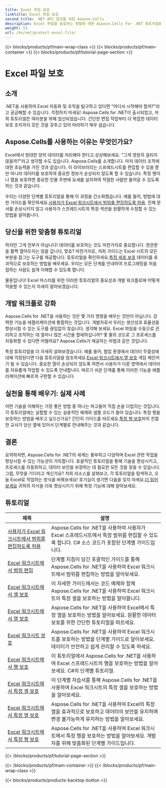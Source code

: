 ```yaml
---
title: Excel 파일 보호
linktitle: Excel 파일 보호
second_title: .NET API 참조를 위한 Aspose.Cells
description: Excel 파일을 보호하는 방법에 대한 Aspose.Cells for .NET 튜토리얼을 확인하세요. C#으로 기밀 데이터를 보호하는 방법을 알아보세요.
weight: 13
url: /ko/net/protect-excel-file/
---
```


{{< blocks/products/pf/main-wrap-class >}}
{{< blocks/products/pf/main-container >}}
{{< blocks/products/pf/tutorial-page-section >}}

# Excel 파일 보호

## 소개

.NET을 사용하여 Excel 자동화 및 조작을 탐구하고 있다면 "어디서 시작해야 할까?"라고 궁금해할 수 있습니다. 걱정하지 마세요! Aspose.Cells for .NET이 출시되었고, 저희 튜토리얼은 여러분을 위해 엄선되었습니다. 간단한 편집 작업부터 더 복잡한 데이터 보호 조치까지 모든 것을 갖추고 있어 따라하기 매우 쉽습니다.

## Aspose.Cells를 사용하는 이유는 무엇인가요?

Excel에서 방대한 양의 데이터를 처리해야 한다고 상상해보세요. "그게 영원히 걸리지 않을까?"라고 생각할 수도 있습니다. Aspose.Cells를 소개합니다. 마치 데이터 조작에 대한 초능력을 가진 것과 같습니다. 이 라이브러리는 스프레드시트를 편집할 수 있을 뿐만 아니라 데이터를 보호하여 중요한 정보가 손상되지 않도록 할 수 있습니다. 특정 행이나 열을 보호하면 중요한 인물 주변에 요새를 설치하여 적절한 사람만 들어갈 수 있도록 하는 것과 같습니다. 

우리는 다양한 단계별 튜토리얼을 통해 이 과정을 간소화했습니다. 예를 들어, 방법에 대한 가이드를 확인하세요.[사용자가 Excel 워크시트에서 범위를 편집하도록 허용](./allow-user-to-edit-ranges-in-excel-worksheet/). 전체 문서를 손상시키지 않고 사용자가 스프레드시트의 특정 섹션을 원활하게 수정할 수 있는 방법을 알아봅니다. 

## 당신을 위한 맞춤형 튜토리얼

 하지만 그게 전부가 아닙니다! 데이터를 보호하는 것도 마찬가지로 중요합니다. 현관문을 활짝 열어두지는 않을 겁니다, 맞죠? 마찬가지로, 저희 가이드는 Excel 시트의 모든 부분을 잠그는 도구를 제공합니다. 튜토리얼을 확인하세요.[특정 세포 보호](./protect-specific-cells-in-a-excel-worksheet/) 데이터를 효과적으로 보호하는 방법을 배우세요. 우리는 모든 단계를 안내하여 프로그래밍을 처음 접하는 사람도 쉽게 이해할 수 있도록 합니다.

물론입니다! Excel 마스터를 위한 이러한 튜토리얼의 중요성과 개발 워크플로에 어떻게 적용할 수 있는지 자세히 알아보겠습니다.

## 개발 워크플로 강화 

Aspose.Cells for .NET을 사용하는 것은 몇 가지 명령을 배우는 것만이 아닙니다. 강력한 기능을 애플리케이션에 통합하는 것입니다. 개발자로서 우리는 생산성과 효율성을 향상시킬 수 있는 도구를 끊임없이 찾습니다. 생각해 보세요. Excel 파일을 수동으로 관리하고 조작하는 데 얼마나 많은 시간을 할애하십니까? 몇 줄의 코드로 그 프로세스를 자동화할 수 있다면 어떨까요? Aspose.Cells가 제공하는 마법과 같은 것입니다.

 특정 튜토리얼을 더 자세히 살펴보겠습니다. 예를 들어, 협업 환경에서 데이터 무결성에 대해 걱정된다면 다음 튜토리얼을 참조하세요.[Excel 워크시트에서 열 보호](./protect-column-in-excel-worksheet/) 게임 체인저가 될 수 있습니다. 중요한 열이 손상되지 않도록 하면서 사용자가 다른 영역에서 데이터를 자유롭게 작업할 수 있도록 안내합니다. 따르기 쉬운 단계를 통해 이러한 기능을 애플리케이션에 빠르게 구현할 수 있습니다.

## 실천을 통해 배우기: 실제 사례 

어떤 기술을 이해하는 가장 좋은 방법 중 하나는 파고들어 직접 손을 더럽히는 것입니다. 각 튜토리얼에는 실험할 수 있는 실용적인 예제와 샘플 코드가 들어 있습니다. 특정 행을 보호하는 방법을 배우고 싶으신가요? 간단히 가이드를 따르세요.[특정 행 보호](./protect-specific-row-in-excel-worksheet/)마치 친절한 교사가 당신 옆에 있어서 단계별로 안내해주는 것과 같습니다. 

## 결론

 요약하자면, Aspose.Cells for .NET의 세계는 풍부하고 다양하며 Excel 관련 작업을 향상시킬 수 있는 가능성이 가득합니다. 포괄적인 튜토리얼을 통해 기술을 향상시키고, 프로세스를 자동화하고, 데이터 보안을 보장하는 데 필요한 모든 것을 찾을 수 있습니다. 그럼, 무엇을 기다리고 계신가요? 저희 리소스를 살펴보고, 각 튜토리얼을 탐색하고, 오늘 Excel로 작업하는 방식을 바꿔보세요! 호기심이 생기면 다음을 잊지 마세요.[더 읽어보세요](./protect-excel-worksheet/) 귀하의 지식을 더욱 향상시키기 위해 특정 기능에 대해 알아보세요.



## 튜토리얼 
| 제목 | 설명 |
| --- | --- |
| [사용자가 Excel 워크시트에서 범위를 편집하도록 허용](./allow-user-to-edit-ranges-in-excel-worksheet/) | Aspose.Cells for .NET을 사용하여 사용자가 Excel 스프레드시트에서 특정 범위를 편집할 수 있도록 합니다. C# 소스 코드가 포함된 단계별 가이드입니다. |  
| [Excel 워크시트에서 범위 편집](./edit-ranges-in-excel-worksheet/) | 단계별 지침이 담긴 포괄적인 가이드를 통해 Aspose.Cells for .NET을 사용하여 Excel 워크시트에서 범위를 편집하는 방법을 알아보세요. |  
| [Excel 워크시트에서 셀 보호](./protect-cells-in-excel-worksheet/) | 이 자세한 가이드에서는 코드 예제와 함께 Aspose.Cells for .NET을 사용하여 Excel 워크시트의 특정 셀을 보호하는 방법을 알아봅니다. |  
| [Excel 워크시트에서 열 보호](./protect-column-in-excel-worksheet/) | Aspose.Cells for .NET을 사용하여 Excel에서 특정 열을 보호하는 방법을 알아보세요. 원활한 데이터 보호를 위한 간단한 튜토리얼을 따르세요. |  
| [Excel 워크시트 보호](./protect-excel-worksheet/) | Aspose.Cells for .NET을 사용하여 Excel 워크시트를 보호하는 방법을 단계별 가이드로 알아보세요. 데이터가 안전하고 쉽게 관리할 수 있도록 하세요. |  
| [Excel 워크시트에서 행 보호](./protect-row-in-excel-worksheet/) | 이 튜토리얼에서 Aspose.Cells for .NET을 사용하여 Excel 스프레드시트의 행을 보호하는 방법을 알아보세요. C#의 단계별 튜토리얼. |  
| [Excel 워크시트에서 특정 셀 보호](./protect-specific-cells-in-a-excel-worksheet/) | 이 단계별 자습서를 통해 Aspose.Cells for .NET을 사용하여 Excel 워크시트의 특정 셀을 보호하는 방법을 알아보세요. |  
| [Excel 워크시트에서 특정 열 보호](./protect-specific-column-in-excel-worksheet/) | Aspose.Cells for .NET을 사용하여 Excel의 특정 열을 효과적으로 보호하고 데이터의 보안을 유지하며 변경 불가능하게 유지하는 방법을 알아보세요. |  
| [Excel 워크시트에서 특정 행 보호](./protect-specific-row-in-excel-worksheet/) | Aspose.Cells for .NET을 사용하여 Excel 워크시트에서 특정 행을 보호하는 방법을 알아보세요. 개발자를 위해 맞춤화된 단계별 가이드입니다. |  
{{< /blocks/products/pf/tutorial-page-section >}}

{{< /blocks/products/pf/main-container >}}
{{< /blocks/products/pf/main-wrap-class >}}

{{< blocks/products/products-backtop-button >}}
